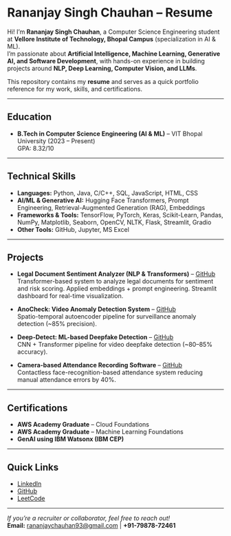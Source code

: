 # Rananjay Singh Chauhan – Resume

Hi! I’m **Rananjay Singh Chauhan**, a Computer Science Engineering student at **Vellore Institute of Technology, Bhopal Campus** (specialization in AI & ML).  
I’m passionate about **Artificial Intelligence, Machine Learning, Generative AI, and Software Development**, with hands-on experience in building projects around **NLP, Deep Learning, Computer Vision, and LLMs**.

This repository contains my **resume** and serves as a quick portfolio reference for my work, skills, and certifications.

---

## Education
- **B.Tech in Computer Science Engineering (AI & ML)** – VIT Bhopal University (2023 – Present)  
  GPA: 8.32/10  

---

## Technical Skills
- **Languages:** Python, Java, C/C++, SQL, JavaScript, HTML, CSS  
- **AI/ML & Generative AI:** Hugging Face Transformers, Prompt Engineering, Retrieval-Augmented Generation (RAG), Embeddings  
- **Frameworks & Tools:** TensorFlow, PyTorch, Keras, Scikit-Learn, Pandas, NumPy, Matplotlib, Seaborn, OpenCV, NLTK, Flask, Streamlit, Gradio  
- **Other Tools:** GitHub, Jupyter, MS Excel  

---

## Projects
- **Legal Document Sentiment Analyzer (NLP & Transformers)** – [GitHub](https://github.com/maihun-rsc/legal-sentiment-analysis-initial)  
  Transformer-based system to analyze legal documents for sentiment and risk scoring. Applied embeddings + prompt engineering. Streamlit dashboard for real-time visualization.  

- **AnoCheck: Video Anomaly Detection System** – [GitHub](https://github.com/maihun-rsc/AnoCheck-Anomaly-Detection)  
  Spatio-temporal autoencoder pipeline for surveillance anomaly detection (~85% precision).  

- **Deep-Detect: ML-based Deepfake Detection** – [GitHub](https://github.com/maihun-rsc/DeepDetect-Deepfake-Detection)  
  CNN + Transformer pipeline for video deepfake detection (~80–85% accuracy).  

- **Camera-based Attendance Recording Software** – [GitHub](https://github.com/chaubeyanugya/face-recognition-attendance-system)  
  Contactless face-recognition-based attendance system reducing manual attendance errors by 40%.  

---

## Certifications
- **AWS Academy Graduate** – Cloud Foundations  
- **AWS Academy Graduate** – Machine Learning Foundations  
- **GenAI using IBM Watsonx (IBM CEP)**  

---

## Quick Links
- [LinkedIn](https://www.linkedin.com/in/maihun-rsc)  
- [GitHub](https://github.com/maihun-rsc)  
- [LeetCode](https://www.leetcode.com/u/mai_hun_rsc)  

---

*If you’re a recruiter or collaborator, feel free to reach out!*  
**Email:** rananjaychauhan93@gmail.com | **+91-79878-72461**
